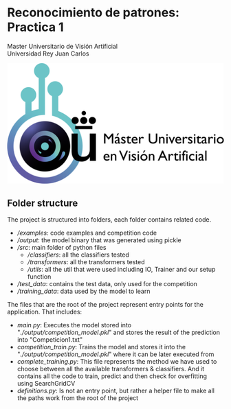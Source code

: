 # Reconocimiento de patrones: Practica 1
Master Universitario de Visión Artificial \
Universidad Rey Juan Carlos

![Masters Degree Logo](./images/logo_muva_text_negro_smol.png)

## Folder structure
The project is structured into folders, each folder contains related code.
- */examples*: code examples and competition code
- */output*: the model binary that was generated using pickle
- */src*: main folder of python files
  - */classifiers*: all the classifiers tested
  - */transformers*: all the transformers tested
  - */utils*: all the util that were used including IO, Trainer and our setup function
- */test_data*: contains the test data, only used for the competition
- */training_data*: data used by the model to learn

The files that are the root of the project represent entry points for the application.
That includes:
- *main.py*: Executes the model stored into "*./output/competition_model.pkl*" and stores the result of the prediction into "Competicion1.txt"
- *competition_train.py*: Trains the model and stores it into the "*./output/competition_model.pkl*" where it can be later executed from
- *complete_training.py*: This file represents the method we have used to choose between all the available transformers & classifiers. And it contains all the code to train, predict and then check for overfitting using SearchGridCV
- *definitions.py*: Is not an entry point, but rather a helper file to make all the paths work from the root of the project
